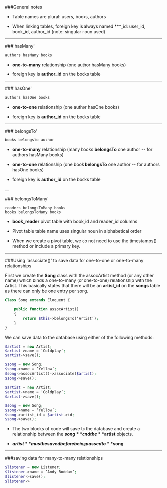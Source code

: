 ###General notes

* Table names are plural: users, books, authors

* When linking tables, foreign key is always named ***_id: user_id, book_id, author_id (note: singular noun used)


___

###'hasMany'

```php
authors hasMany books
```

* **one-to-many** relationship (one author hasMany books)

* foreign key is **author_id** on the books table

___

###'hasOne'

```php
authors hasOne books
```

* **one-to-one** relationship (one author hasOne books)

* foreign key is **author_id** on the books table

___



###'belongsTo'

```php
books belongsTo author
```

* **one-to-many** relationship (many books **belongsTo** one author -- for authors hasMany books)

* **one-to-one** relationship (one book **belongsTo** one author -- for authors hasOne books)

* foreign key is **author_id** on the books table

__


###'belongsToMany'

```php
readers belongsToMany books 
books belongsToMany books
```

* **book_reader** pivot table with book_id and reader_id columns 

* Pivot table table name uses singular noun in alphabetical order

* When we create a pivot table, we do not need to use the timestamps() method or include a primary key.

___

###Using 'associate()' to save data for one-to-one or one-to-many relationships

First we create the **Song** class with the assocArtist method (or any other name) which binds a one-to-many (or one-to-one) relationship with the Artist.  This basically states that there will be an **artist_id** on the **songs** table as there can only be one entry per song. 

```php
Class Song extends Eloquent {

	public function assocArtist()
	{
		return $this->belongsTo(‘Artist’);
	}
}
```

We can save data to the database using either of the following methods:

```php
$artist = new Artist;
$artist->name = ‘Coldplay’;
$artist->save();

$song = new Song;
$song->name = ‘Yellow’;
$song->assocArtist()->associate($artist);  
$song->save();
```

```php
$artist = new Artist;
$artist->name = ‘Coldplay’;
$artist->save();

$song = new Song;
$song->name = ‘Yellow’;
$song->artist_id = $artist->id;
$song->save();
```

* The two blocks of code will save to the database and create a relationship between the **$song** and the **$artist** objects.

* **$artist** must be saved before being passed to **$song** 

___

###saving data for many-to-many relationships

```php
$listener = new Listener;
$listener->name = ‘Andy Roddam’;
$listener->save();
$listener->
```


